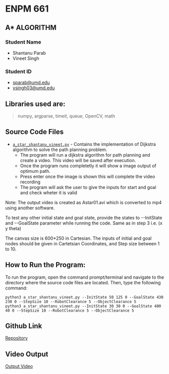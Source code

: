 # ENPM 661

## A* ALGORITHM

### Student Name
- Shantanu Parab
- Vineet Singh

### Student ID
- sparab@umd.edu
- vsingh03@umd.edu

## Libraries used are: 
>numpy, argparse, timeit, queue, OpenCV, math 

## Source Code Files
- [`a_star_shantanu_vineet.py`](a_star_shantanu_vineet.py) - Contains the implementation of Dijkstra algorithm to solve the path planning problem.
  + The program will run a dijkstra algorithm for path planning and create a video. This video will be saved after execution.
  + Once the program runs  completetly it will show  a image output of optimum path.
  + Press enter once the image is shown this will complete the video recording
  + The program will ask the user to give the inputs for start and goal and check wheter it is valid

Note: The output video is created as Astar01.avi which is converted to mp4 using another software.

  To test any other initial state and goal state, provide the states to --InitState and --GoalState parameter while running the code. Same as in step 3 i.e. (x y theta)

  The canvas size is 600*250 in Cartesian. 
  The inputs of initial and goal nodes should be given in Cartetsian Coordinates, and Step size between 1 to 10. 


## How to Run the Program:
To run the program, open the command prompt/terminal and navigate to the directory where the source code files are located. Then, type the following command: 

    python3 a_star_shantanu_vineet.py --InitState 50 125 0 --GoalState 430 230 0 --StepSize 10 --RobotClearance 5 --ObjectClearance 5
    python3 a_star_shantanu_vineet.py --InitState 30 30 0 --GoalState 400 40 0 --StepSize 10 --RobotClearance 5 --ObjectClearance 5


## Github Link
[Repository](https://github.com/shantanuparabumd/ASTAR.git)

## Video Output
[Output Video](Astar01.mp4)




